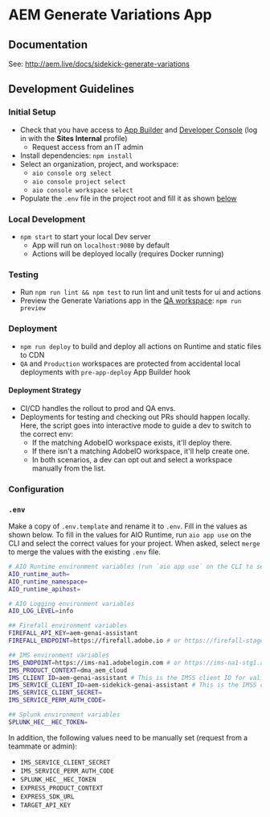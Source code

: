 # AEM Generate Variations App

## Documentation

See: http://aem.live/docs/sidekick-generate-variations

## Development Guidelines

### Initial Setup

- Check that you have access to [App Builder](https://developer.adobe.com/app-builder/) and [Developer Console](https://developer.adobe.com/console) (log in with the **Sites Internal** profile)
    - Request access from an IT admin
- Install dependencies: `npm install`
- Select an organization, project, and workspace:
    - `aio console org select`
    - `aio console project select`
    - `aio console workspace select`
- Populate the `.env` file in the project root and fill it as shown [below](#env)

### Local Development

- `npm start` to start your local Dev server
  - App will run on `localhost:9080` by default
  - Actions will be deployed locally (requires Docker running)

### Testing

- Run `npm run lint && npm test` to run lint and unit tests for ui and actions
- Preview the Generate Variations app in the [QA workspace](https://experience-qa.adobe.com/?shell_source=local&devMode=true&shell_ims=prod#/aem/generate-variations/): `npm run preview`

### Deployment

- `npm run deploy` to build and deploy all actions on Runtime and static files to CDN
- `QA` and `Production` workspaces are protected from accidental local deployments with `pre-app-deploy` App Builder hook

#### Deployment Strategy
- CI/CD handles the rollout to prod and QA envs.
- Deployments for testing and checking out PRs should happen locally. Here, the script goes into interactive mode to guide a dev to switch to the correct env:
  - If the matching AdobeIO workspace exists, it'll deploy there.
  - If there isn't a matching AdobeIO workspace, it'll help create one.
  - In both scenarios, a dev can opt out and select a workspace manually from the list.

### Configuration

### `.env`

Make a copy of `.env.template` and rename it to `.env`. Fill in the values as shown below. To fill in the values for AIO Runtime, run `aio app use` on the CLI and select the correct values for your project. When asked, select `merge` to merge the values with the existing `.env` file.

```bash
# AIO Runtime environment variables (run `aio app use` on the CLI to set these)
AIO_runtime_auth=
AIO_runtime_namespace=
AIO_runtime_apihost=

# AIO Logging environment variables
AIO_LOG_LEVEL=info

## Firefall environment variables
FIREFALL_API_KEY=aem-genai-assistant
FIREFALL_ENDPOINT=https://firefall.adobe.io # or https://firefall-stage.adobe.io

## IMS environment variables
IMS_ENDPOINT=https://ims-na1.adobelogin.com # or https://ims-na1-stg1.adobelogin.com
IMS_PRODUCT_CONTEXT=dma_aem_cloud
IMS_CLIENT_ID=aem-genai-assistant # This is the IMSS client ID for validating service tokens and checking the product context
IMS_SERVICE_CLIENT_ID=aem-sidekick-genai-assistant # This is the IMSS client ID for generating a service token. This ID is associated with the FIREFALL_API_KEY.
IMS_SERVICE_CLIENT_SECRET=
IMS_SERVICE_PERM_AUTH_CODE=

## Splunk environment variables
SPLUNK_HEC__HEC_TOKEN=
```

In addition, the following values need to be manually set (request from a teammate or admin):
- `IMS_SERVICE_CLIENT_SECRET`
- `IMS_SERVICE_PERM_AUTH_CODE`
- `SPLUNK_HEC__HEC_TOKEN`
- `EXPRESS_PRODUCT_CONTEXT`
- `EXPRESS_SDK_URL`
- `TARGET_API_KEY`
